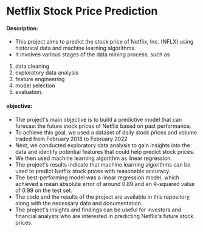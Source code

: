# Netflix Stock Price Prediction

#### Description:
* This project aims to predict the stock price of Netflix, Inc. (NFLX) using historical data and machine learning algorithms.
* It involves various stages of the     data mining process, such as 
1. data cleaning
2. exploratory data analysis
3. feature engineering 
4. model selection
5. evaluation.

#### objective:
* The project's main objective is to build a predictive model that can forecast the future stock prices of Netflix based on past performance.
*  To achieve this goal, we used a dataset of daily stock prices and volume traded from February 2018 to February 2022
* Next, we conducted exploratory data analysis to gain insights into the data and identify potential features that could help predict stock prices.
* We then used machine learning algorithm as linear regression.
* The project's results indicate that machine learning algorithms can be used to predict Netflix stock prices with reasonable accuracy.
* The best-performing model was a linear regression model, which achieved a mean absolute error of around 0.89 and an R-squared value of 0.99 on the test set. 
* The code and the results of the project are available in this repository, along with the necessary data and documentation.
* The project's insights and findings can be useful for investors and financial analysts who are interested in predicting Netflix's future stock prices.

